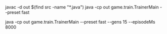 javac -d out $(find src -name "*.java")
java -cp out game.train.TrainerMain --preset fast


java -cp out game.train.TrainerMain --preset fast --gens 15 --episodeMs 8000